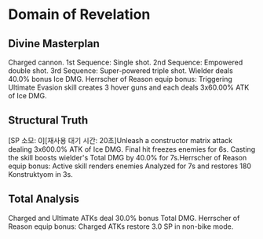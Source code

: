 # Domain of Revelation

## Divine Masterplan

Charged cannon. 1st Sequence: Single shot.
2nd Sequence: Empowered double shot.
3rd Sequence: Super-powered triple shot.
Wielder deals 40.0% bonus Ice DMG. Herrscher of Reason equip bonus: Triggering Ultimate Evasion skill creates 3 hover guns and each deals 3x60.00% ATK of Ice DMG.

## Structural Truth

[SP 소모: 0][재사용 대기 시간: 20초]Unleash a constructor matrix attack dealing 3x600.0% ATK of Ice DMG. Final hit freezes enemies for 6s. Casting the skill boosts wielder's Total DMG by 40.0% for 7s.Herrscher of Reason equip bonus: Active skill renders enemies Analyzed for 7s and restores 180 Konstruktyom in 3s.

## Total Analysis

Charged and Ultimate ATKs deal 30.0% bonus Total DMG.
Herrscher of Reason equip bonus: Charged ATKs restore 3.0 SP in non-bike mode.
